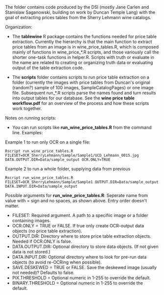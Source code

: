 The folder contains code produced by the DSI (mostly Jane Carlen and Stanislaw Saganowski, building on work by Duncan Temple Lang) with the goal of extracting prices tables from the Sherry Lehmann wine catalogs. 

Organization:

- The **tablewine** R package contains the functions needed for price table extraction. Currently the hierarchy is that the main function to extract price tables from an image is in wine_price_tables.R, which is composed mainly of functions in wine_price_\*.R scripts, and those variously call the shorter one-task functions in helper.R. Scripts with truth or evaluate in the name are related to creating or organizing truth data or evaluating output of the table extraction code. 

- The **scripts** folder contains scripts to run price table extraction on a folder (currently the images with price tables from Duncan's original (random?) sample of 100 images, SampleCatalogPages) or one image file. Subsequent run_\*.R scripts parse the names found and turn results into output tables for our database. See the **wine price table workflow.pdf** for an overview of the process and how these scripts work together.
 
Notes on running scripts:

- You can run scripts like **run_wine_price_tables.R** from the command line. Examples:

Example 1 to run only OCR on a single file:
```
Rscript run_wine_price_tables.R FILESET=OCR_SherryLehmann/Sample/Sample1/UCD_Lehmann_0015.jpg DATA.OUTPUT.DIR=Data/sample_output OCR.ONLY=TRUE
```
Example 2 to run a whole folder, supplying data from previous 
```
Rscript run_wine_price_tables.R FILESET=OCR_SherryLehmann/Sample/Sample1 OUTPUT.DIR=Data/sample_output DATA.INPUT.DIR=Data/sample_output
```
Possible arguments for **run_wine_price_tables.R**:
Seperate name from value with = sign and no spaces, as shown above.
Entry order doesn't matter.

- FILESET: Required argument. A path to a specifiic image or a folder containing images.
- OCR.ONLY = TRUE or FALSE. If true only create OCR-output data objects (no price table extraction).
- OUTPUT.DIR: Directory where to store price table extraction objects. Needed if OCR.ONLY is false.
- DATA.OUTPUT.DIR: Optional directory to store data objects. (If not given data is not stored.)
- DATA.INPUT.DIR: Optional directory where to look for pre-run data objects (to avoid re-OCRing when possible).
- SAVE.DESKEWED = TRUE or FALSE. Save the deskewed image (usually not needed)? Defaults to false.
- PIX.THRESHOLD = Optional numeric in 1-255 to override the default.
- BINARY.THRESHOLD = Optional numeric in 1-255 to override the default.
